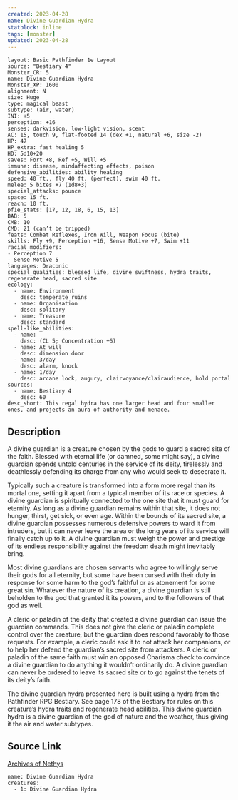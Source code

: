 ```yaml
---
created: 2023-04-28
name: Divine Guardian Hydra
statblock: inline
tags: [monster]
updated: 2023-04-28
---
```

```statblock
layout: Basic Pathfinder 1e Layout
source: "Bestiary 4"
Monster_CR: 5
name: Divine Guardian Hydra
Monster_XP: 1600
alignment: N
size: Huge
type: magical beast
subtype: (air, water)
INI: +5
perception: +16
senses: darkvision, low-light vision, scent
AC: 15, touch 9, flat-footed 14 (dex +1, natural +6, size -2)
HP: 47
HP_extra: fast healing 5
HD: 5d10+20
saves: Fort +8, Ref +5, Will +5
immune: disease, mindaffecting effects, poison
defensive_abilities: ability healing
speed: 40 ft., fly 40 ft. (perfect), swim 40 ft.
melee: 5 bites +7 (1d8+3)
special_attacks: pounce
space: 15 ft.
reach: 10 ft.
pf1e_stats: [17, 12, 18, 6, 15, 13]
BAB: 5
CMB: 10
CMD: 21 (can’t be tripped)
feats: Combat Reflexes, Iron Will, Weapon Focus (bite)
skills: Fly +9, Perception +16, Sense Motive +7, Swim +11
racial_modifiers:
- Perception 7
- Sense Motive 5
languages: Draconic
special_qualities: blessed life, divine swiftness, hydra traits, regenerate head, sacred site
ecology:
  - name: Environment
    desc: temperate ruins
  - name: Organisation
    desc: solitary
  - name: Treasure
    desc: standard
spell-like_abilities:
  - name:
    desc: (CL 5; Concentration +6)
  - name: At will
    desc: dimension door
  - name: 3/day
    desc: alarm, knock
  - name: 1/day
    desc: arcane lock, augury, clairvoyance/clairaudience, hold portal
sources:
  - name: Bestiary 4
    desc: 60
desc_short: This regal hydra has one larger head and four smaller ones, and projects an aura of authority and menace.
```
## Description
A divine guardian is a creature chosen by the gods to guard a sacred site of the faith. Blessed with eternal life (or damned, some might say), a divine guardian spends untold centuries in the service of its deity, tirelessly and deathlessly defending its charge from any who would seek to desecrate it.

Typically such a creature is transformed into a form more regal than its mortal one, setting it apart from a typical member of its race or species. A divine guardian is spiritually connected to the one site that it must guard for eternity. As long as a divine guardian remains within that site, it does not hunger, thirst, get sick, or even age. Within the bounds of its sacred site, a divine guardian possesses numerous defensive powers to ward it from intruders, but it can never leave the area or the long years of its service will finally catch up to it. A divine guardian must weigh the power and prestige of its endless responsibility against the freedom death might inevitably bring.

Most divine guardians are chosen servants who agree to willingly serve their gods for all eternity, but some have been cursed with their duty in response for some harm to the god’s faithful or as atonement for some great sin. Whatever the nature of its creation, a divine guardian is still beholden to the god that granted it its powers, and to the followers of that god as well.

A cleric or paladin of the deity that created a divine guardian can issue the guardian commands. This does not give the cleric or paladin complete control over the creature, but the guardian does respond favorably to those requests. For example, a cleric could ask it to not attack her companions, or to help her defend the guardian’s sacred site from attackers. A cleric or paladin of the same faith must win an opposed Charisma check to convince a divine guardian to do anything it wouldn’t ordinarily do. A divine guardian can never be ordered to leave its sacred site or to go against the tenets of its deity’s faith.

The divine guardian hydra presented here is built using a hydra from the Pathfinder RPG Bestiary. See page 178 of the Bestiary for rules on this creature’s hydra traits and regenerate head abilities. This divine guardian hydra is a divine guardian of the god of nature and the weather, thus giving it the air and water subtypes.
## Source Link
[Archives of Nethys](https://aonprd.com/MonsterDisplay.aspx?ItemName=Divine%20Guardian%20Hydra)
```encounter-table
name: Divine Guardian Hydra
creatures:
  - 1: Divine Guardian Hydra
```
